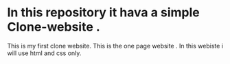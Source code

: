 # In this repository it hava a simple Clone-website .
This is my first clone website.
This is the one page website .
In this webiste i will use html and css only.
